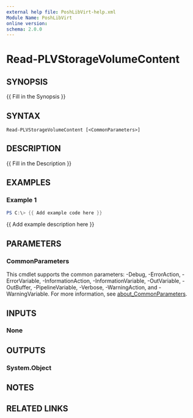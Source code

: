 ```yaml
---
external help file: PoshLibVirt-help.xml
Module Name: PoshLibVirt
online version:
schema: 2.0.0
---
```


# Read-PLVStorageVolumeContent

## SYNOPSIS
{{ Fill in the Synopsis }}

## SYNTAX

```
Read-PLVStorageVolumeContent [<CommonParameters>]
```

## DESCRIPTION
{{ Fill in the Description }}

## EXAMPLES

### Example 1
```powershell
PS C:\> {{ Add example code here }}
```

{{ Add example description here }}

## PARAMETERS

### CommonParameters
This cmdlet supports the common parameters: -Debug, -ErrorAction, -ErrorVariable, -InformationAction, -InformationVariable, -OutVariable, -OutBuffer, -PipelineVariable, -Verbose, -WarningAction, and -WarningVariable. For more information, see [about_CommonParameters](http://go.microsoft.com/fwlink/?LinkID=113216).

## INPUTS

### None
## OUTPUTS

### System.Object
## NOTES

## RELATED LINKS
